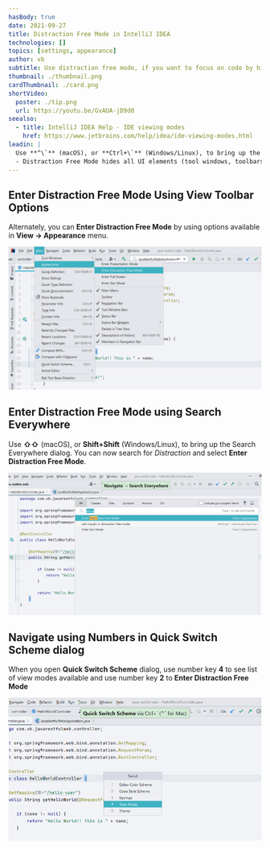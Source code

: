 ```yaml
---
hasBody: true
date: 2021-09-27
title: Distraction Free Mode in IntelliJ IDEA
technologies: []
topics: [settings, appearance]
author: vb
subtitle: Use distraction free mode, if you want to focus on code by hiding all UI elements
thumbnail: ./thumbnail.png
cardThumbnail: ./card.png
shortVideo:
  poster: ./tip.png
  url: https://youtu.be/GvAUA-jD9d0 
seealso:
  - title: IntelliJ IDEA Help - IDE viewing modes
    href: https://www.jetbrains.com/help/idea/ide-viewing-modes.html
leadin: |
  Use **^\`** (macOS), or **Ctrl+\`** (Windows/Linux), to bring up the **Quick Switch Scheme** dialog. You can now select _View Mode_ to see list of view modes available. You can click on **Enter Distraction Free Mode** whenever you need to focus on coding. 
  - Distraction Free Mode hides all UI elements (tool windows, toolbars, and editor tabs) and editor occupies the entire main window with the source code centered.
---
```


## Enter Distraction Free Mode Using View Toolbar Options
Alternately, you can **Enter Distraction Free Mode** by using options available in **View -> Appearance** menu. 

![Enter Distraction Free Mode using View Toolbar](distraction-free-mode-using-menu.png)

## Enter Distraction Free Mode using Search Everywhere
Use **⇧⇧** (macOS), or **Shift+Shift** (Windows/Linux), to bring up the Search Everywhere dialog. You can now search for _Distraction_ and select **Enter Distraction Free Mode**.

![Enter Distraction Free Mode using Search Everywhere](distraction-free-mode-search-everywhere.png)

## Navigate using Numbers in Quick Switch Scheme dialog
When you open **Quick Switch Scheme** dialog, use number key **4** to see list of view modes available and use number key **2** to **Enter Distraction Free Mode**

![Navigate in Quick Scheme using numbers](navigate-using-numbers.png)